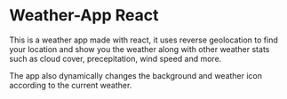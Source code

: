 # Weather-App React

This is a weather app made with react,
it uses reverse geolocation to find your location and show you the weather along with other weather stats such as cloud cover, precepitation, wind speed and more.

The app also dynamically changes the background and weather icon according to the current weather.

